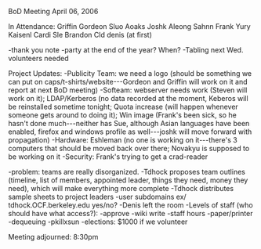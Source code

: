 BoD Meeting April 06, 2006

In Attendance:
Griffin
Gordeon
Sluo
Aoaks
Joshk
Aleong
Sahnn
Frank
Yury
Kaisenl
Cardi
Sle
Brandon
Cld
denis (at first)

-thank you note
-party at the end of the year?  When?
-Tabling next Wed. volunteers needed

Project Updates:
-Publicity Team:  we need a logo (should be something we can put on
  caps/t-shirts/website---Gordeon and Griffin will work on it and report 
  at next BoD meeting)
-Softeam: webserver needs work (Steven will work on it); LDAP/Kerberos (no
  data recorded at the moment, Keberos will be reinstalled sometime 
  tonight; Quota increase (will happen whenever someone gets around to 
  doing it); Win image (Frank's been sick, so he hasn't done much---neither 
  has Sue, although Asian languages have been enabled, firefox and windows 
  profile as well---joshk will move forward with propagation)
-Hardware: Eshleman (no one is working on it---there's 3 computers that
  should be moved back over there; Novakyu is supposed to be working on it
-Security: Frank's trying to get a crad-reader

-problem: teams are really disorganized.
	-Tdhock proposes team outlines (timeline, list of members, 
           appointed leader, things they need, money they need), which will 
           make everything more complete
	-Tdhock distributes sample sheets to project leaders
-user subdomains ex/ tdhock.OCF.berkeley.edu yes/no?
-Denis left the room
-Levels of staff (who should have what access?):
	-approve
	-wiki write
	-staff hours
	-paper/printer
	-dequeuing
	-pkillxsun
-elections: $1000 if we volunteer

Meeting adjourned: 8:30pm
